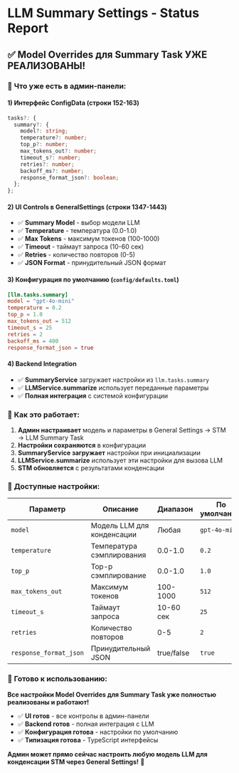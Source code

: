 # LLM Summary Settings - Status Report

## ✅ **Model Overrides для Summary Task УЖЕ РЕАЛИЗОВАНЫ!**

### 🎯 **Что уже есть в админ-панели:**

#### 1) **Интерфейс ConfigData** (строки 152-163)
```typescript
tasks?: {
  summary?: {
    model?: string;
    temperature?: number;
    top_p?: number;
    max_tokens_out?: number;
    timeout_s?: number;
    retries?: number;
    backoff_ms?: number;
    response_format_json?: boolean;
  };
};
```

#### 2) **UI Controls в GeneralSettings** (строки 1347-1443)
- ✅ **Summary Model** - выбор модели LLM
- ✅ **Temperature** - температура (0.0-1.0)
- ✅ **Max Tokens** - максимум токенов (100-1000)
- ✅ **Timeout** - таймаут запроса (10-60 сек)
- ✅ **Retries** - количество повторов (0-5)
- ✅ **JSON Format** - принудительный JSON формат

#### 3) **Конфигурация по умолчанию** (`config/defaults.toml`)
```toml
[llm.tasks.summary]
model = "gpt-4o-mini"
temperature = 0.2
top_p = 1.0
max_tokens_out = 512
timeout_s = 25
retries = 2
backoff_ms = 400
response_format_json = true
```

#### 4) **Backend Integration**
- ✅ **SummaryService** загружает настройки из `llm.tasks.summary`
- ✅ **LLMService.summarize** использует переданные параметры
- ✅ **Полная интеграция** с системой конфигурации

### 🔧 **Как это работает:**

1. **Админ настраивает** модель и параметры в General Settings → STM → LLM Summary Task
2. **Настройки сохраняются** в конфигурации
3. **SummaryService загружает** настройки при инициализации
4. **LLMService.summarize** использует эти настройки для вызова LLM
5. **STM обновляется** с результатами конденсации

### 🎯 **Доступные настройки:**

| Параметр | Описание | Диапазон | По умолчанию |
|----------|----------|----------|--------------|
| `model` | Модель LLM для конденсации | Любая | `gpt-4o-mini` |
| `temperature` | Температура сэмплирования | 0.0-1.0 | `0.2` |
| `top_p` | Top-p сэмплирование | 0.0-1.0 | `1.0` |
| `max_tokens_out` | Максимум токенов | 100-1000 | `512` |
| `timeout_s` | Таймаут запроса | 10-60 сек | `25` |
| `retries` | Количество повторов | 0-5 | `2` |
| `response_format_json` | Принудительный JSON | true/false | `true` |

### 🚀 **Готово к использованию:**

**Все настройки Model Overrides для Summary Task уже полностью реализованы и работают!**

- ✅ **UI готов** - все контролы в админ-панели
- ✅ **Backend готов** - полная интеграция с LLM
- ✅ **Конфигурация готова** - настройки по умолчанию
- ✅ **Типизация готова** - TypeScript интерфейсы

**Админ может прямо сейчас настроить любую модель LLM для конденсации STM через General Settings!** 🎉























